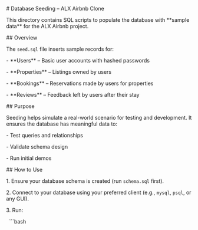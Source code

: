 \# Database Seeding – ALX Airbnb Clone



This directory contains SQL scripts to populate the database with \*\*sample data\*\* for the ALX Airbnb project.



\## Overview

The `seed.sql` file inserts sample records for:

\- \*\*Users\*\* – Basic user accounts with hashed passwords

\- \*\*Properties\*\* – Listings owned by users

\- \*\*Bookings\*\* – Reservations made by users for properties

\- \*\*Reviews\*\* – Feedback left by users after their stay



\## Purpose

Seeding helps simulate a real-world scenario for testing and development. It ensures the database has meaningful data to:

\- Test queries and relationships

\- Validate schema design

\- Run initial demos



\## How to Use

1\. Ensure your database schema is created (run `schema.sql` first).

2\. Connect to your database using your preferred client (e.g., `mysql`, `psql`, or any GUI).

3\. Run:

&nbsp;  ```bash



